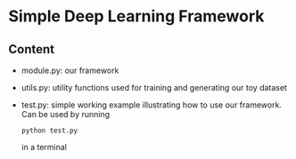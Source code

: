 # Simple Deep Learning Framework

## Content

- module.py: our framework

- utils.py: utility functions used for training and generating our toy dataset

- test.py: simple working example illustrating how to use our framework. Can be used by running 

  `python test.py`

  in a terminal

